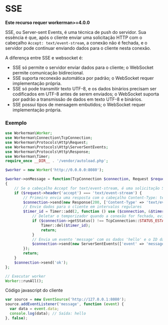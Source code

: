 # SSE
**Este recurso requer workerman>=4.0.0**

SSE, ou Server-sent Events, é uma técnica de push do servidor. Sua essência é que, após o cliente enviar uma solicitação HTTP com o cabeçalho `Accept: text/event-stream`, a conexão não é fechada, e o servidor pode continuar enviando dados para o cliente nesta conexão.

A diferença entre SSE e websocket é:
*   SSE só permite o servidor enviar dados para o cliente; o WebSocket permite comunicação bidirecional.
*   SSE suporta reconexão automática por padrão; o WebSocket requer implementação própria.
*   SSE só pode transmitir texto UTF-8, e os dados binários precisam ser codificados em UTF-8 antes de serem enviados; o WebSocket suporta por padrão a transmissão de dados em texto UTF-8 e binários.
*   SSE possui tipos de mensagem embutidos; o WebSocket requer implementação própria.

### Exemplo
```php
use Workerman\Worker;
use Workerman\Connection\TcpConnection;
use Workerman\Protocols\Http\Request;
use Workerman\Protocols\Http\ServerSentEvents;
use Workerman\Protocols\Http\Response;
use Workerman\Timer;
require_once __DIR__ . '/vendor/autoload.php';

$worker = new Worker('http://0.0.0.0:8080');

$worker->onMessage = function(TcpConnection $connection, Request $request)
{
    // Se o cabeçalho Accept for text/event-stream, é uma solicitação SSE
    if ($request->header('accept') === 'text/event-stream') {
        // Primeiro envia uma resposta com o cabeçalho Content-Type: text/event-stream
        $connection->send(new Response(200, ['Content-Type' => 'text/event-stream'], "\r\n"));
        // Envie dados para o cliente em intervalos regulares
        $timer_id = Timer::add(2, function () use ($connection, &$timer_id){
            // Deletar o temporizador quando a conexão for fechada, evitando vazamento de memória devido ao acúmulo contínuo de temporizadores
            if ($connection->getStatus() !== TcpConnection::STATUS_ESTABLISHED) {
                Timer::del($timer_id);
                return;
            }
            // Envia um evento 'message' com os dados 'hello' e o ID da mensagem como 1
            $connection->send(new ServerSentEvents(['event' => 'message', 'data' => 'hello', 'id'=>1]));
        });
        return;
    }
    $connection->send('ok');
};

// Executar worker
Worker::runAll();
```

Código javascript do cliente
```js
var source = new EventSource('http://127.0.0.1:8080');
source.addEventListener('message', function (event) {
  var data = event.data;
  console.log(data); // Saída: hello
}, false);
```
